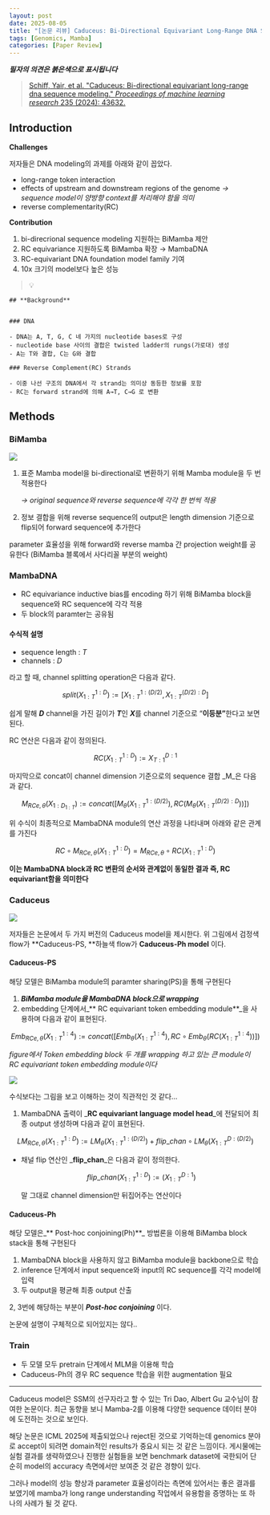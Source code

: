 ```yaml
---
layout: post
date: 2025-08-05
title: "[논문 리뷰] Caduceus: Bi-Directional Equivariant Long-Range DNA Sequence Modeling"
tags: [Genomics, Mamba]
categories: [Paper Review]
---
```


<span class="notion-red">_**필자의 의견은 붉은색으로 표시됩니다**_</span>


> [Schiff, Yair, et al. "Caduceus: Bi-directional equivariant long-range dna sequence modeling." ](https://pmc.ncbi.nlm.nih.gov/articles/PMC12189541/)[_Proceedings of machine learning research_](https://pmc.ncbi.nlm.nih.gov/articles/PMC12189541/)[ 235 (2024): 43632.](https://pmc.ncbi.nlm.nih.gov/articles/PMC12189541/)



## Introduction


**Challenges**


저자들은 DNA modeling의 과제를 아래와 같이 꼽았다.

- long-range token interaction
- effects of upstream and downstream regions of the genome 
_→ sequence model이 양방향 context를 처리해야 함을 의미_
- reverse complementarity(RC)

**Contribution**

1. bi-direcrional sequence modeling 지원하는 BiMamba 제안
1. RC equivariance 지원하도록 BiMamba 확장 → MambaDNA
1. RC-equivariant DNA foundation model family 기여
1. 10x 크기의 model보다 높은 성능

> 💡 


	## **Background**


	### DNA

	- DNA는 A, T, G, C 네 가지의 nucleotide bases로 구성
	- nucleotide base 사이의 결합은 twisted ladder의 rungs(가로대) 생성
	- A는 T와 결합, C는 G와 결합

	### Reverse Complement(RC) Strands

	- 이중 나선 구조의 DNA에서 각 strand는 의미상 동등한 정보를 포함
	- RC는 forward strand에 의해 A→T, C→G 로 변환


## Methods



### BiMamba


![](https://prod-files-secure.s3.us-west-2.amazonaws.com/542b861c-36a8-4051-84e5-8804b6728dba/2c247d59-7815-4980-99f0-8f0d21f445a7/image.png?X-Amz-Algorithm=AWS4-HMAC-SHA256&X-Amz-Content-Sha256=UNSIGNED-PAYLOAD&X-Amz-Credential=ASIAZI2LB466WOZ5DMNS%2F20250908%2Fus-west-2%2Fs3%2Faws4_request&X-Amz-Date=20250908T060116Z&X-Amz-Expires=3600&X-Amz-Security-Token=IQoJb3JpZ2luX2VjEE4aCXVzLXdlc3QtMiJHMEUCIQC%2BU6WVJ1mR0x7vj449pRyzwgkqE1FO6AsT4%2F4kGqz3xAIgL7%2FT8iySYfxtnId0TAynMobFCT5Pme7hzaTX7F7gf9kqiAQIt%2F%2F%2F%2F%2F%2F%2F%2F%2F%2F%2FARAAGgw2Mzc0MjMxODM4MDUiDDuk7IZUGFPmZ0xRaSrcA2q9hPrw7ukrZ3Y2HDV0bpex3f%2BLtvzw9FI4erAqXHm0LQ%2BXmkP8yrM84Z%2FIgQf03b8T2bxRl1SQ1Mw4DsBRkawmT7zHwOKtcrvfDVcdJCt%2BuDnop8he11O%2FDHYomEB%2FD90tfiZKc5RATdQf7o552maoP%2BDf3R%2B04x%2BZfkpxIPECaIqGWH4EUQ8%2Bro8b50tUty7MlfF00mPKgJ%2Bh%2BkFKptu%2FYUi2vMgSnwBRn%2BLt%2BTwFGElX%2FAe50qH7x%2Bw1oRkcknhAAlC9mo6O47ZR8nUahBi16XEi64AVUTmcwTKS7mtBwxFzsdhUnpe5tJCl8%2BCI5psSXZiP4qOYUIJVEQzsf2NOj3ISg8kVxfL48%2Bt2osgW5jFD%2FzNuqQcUOzq%2BeuWOCxnhVrt31joLfYbTkarC7DzGC4U%2F2VLX7NyjRaq8UPAX%2FUGzwZDRMMDc1oVcKJP1lXrKS9ZRmRIDqUju8WRPb8uPNlDMcFYjAEXhQr2b%2BkDvbgZhItczngnfTFD1BI2JJNIofAtfHMGF%2FxWphfO46QjlsZQOQCd1Ah55dEDniHH0nFlHPjNM3TEDOE6X99cpbHur2DMAakooI3FlivJBBQvnCN3KEeOAaErYO6rRgwHPyBVoVeyyn4FE%2B%2BuhMLvZ%2BcUGOqUBE4hm0L1h7woEaFgmZ8qBdHSMD509ZMUVrq8CvsdmTTqc8BzY9K8%2BnwsHTpnIveZOTN20nVhUeDukA7l4gKlYhY8btnCiWowSItdzOqUrNigW5xkIcW8j0Jq9kuFRB0hldQ%2FBrWwo0Y8pzRe2ZKoKwlYysQlUO1RXu2nU3qqbmTfR8dsLvJTUxjAqCMWb4oJoF21crSFqcgvVROOapTa%2FyZDnz%2FDR&X-Amz-Signature=a45c6476639559e447dfe84a3e28e0dff7c9c55410824884fb8449c85959db05&X-Amz-SignedHeaders=host&x-amz-checksum-mode=ENABLED&x-id=GetObject)

1. 표준 Mamba model을 bi-directional로 변환하기 위해 Mamba module을 두 번 적용한다

	_→ original sequence와 reverse sequence에 각각 한 번씩 적용_

1. 정보 결합을 위해 reverse sequence의 output은 length dimension 기준으로 flip되어 forward sequence에 추가한다

parameter 효율성을 위해 forward와 reverse mamba 간 projection weight를 공유한다 (BiMamba 블록에서 사다리꼴 부분의 weight)



### MambaDNA

- RC equivariance inductive bias를 encoding 하기 위해 BiMamba block을 sequence와 RC sequence에 각각 적용
- 두 block의 paramter는 공유됨


#### 수식적 설명

- sequence length : _T_
- channels : _D_

라고 할 때,  channel splitting operation은 다음과 같다.


$$
split(X^{1:D}_{1:T}):=[X^{1:(D/2)}_{1:T},X^{(D/2):D}_{1:T}]
$$


<span class="notion-red">쉽게 말해 </span><span class="notion-red">_**D**_</span><span class="notion-red"> channel을 가진 길이가 </span><span class="notion-red">_**T**_</span><span class="notion-red">인 </span><span class="notion-red">_**X**_</span><span class="notion-red">를 channel 기준으로 “</span><span class="notion-red">**이등분”**</span><span class="notion-red">한다고 보면 된다.</span>


RC 연산은 다음과 같이 정의된다.


$$
RC(X^{1:D}_{1:T}):=X^{D:1}_{T:1}
$$


마지막으로 concat이 channel dimension 기준으로의 sequence 결합 _M_은 다음과 같다.


$$
M_{RCe,\theta}(X_{1:D_{1:T}}):=concat([M_{\theta}(X^{1:(D/2)}_{1:T}),RC(M_{\theta}(X^{(D/2):D}_{1:T}))])
$$


위 수식이 최종적으로 MambaDNA module의 연산 과정을 나타내며 아래와 같은 관계를 가진다


$$
RC\circ M_{RCe,\theta}(X^{1:D}_{1:T}) = M_{RCe,\theta} \circ RC(X^{1:D}_{1:T})
$$


**이는 MambaDNA block과 RC 변환의 순서와 관계없이 동일한 결과 즉, RC equivariant함을 의미한다**



### Caduceus


![](https://prod-files-secure.s3.us-west-2.amazonaws.com/542b861c-36a8-4051-84e5-8804b6728dba/f94a60d7-8145-473b-aef9-7c68d3ec604a/image.png?X-Amz-Algorithm=AWS4-HMAC-SHA256&X-Amz-Content-Sha256=UNSIGNED-PAYLOAD&X-Amz-Credential=ASIAZI2LB466WOZ5DMNS%2F20250908%2Fus-west-2%2Fs3%2Faws4_request&X-Amz-Date=20250908T060116Z&X-Amz-Expires=3600&X-Amz-Security-Token=IQoJb3JpZ2luX2VjEE4aCXVzLXdlc3QtMiJHMEUCIQC%2BU6WVJ1mR0x7vj449pRyzwgkqE1FO6AsT4%2F4kGqz3xAIgL7%2FT8iySYfxtnId0TAynMobFCT5Pme7hzaTX7F7gf9kqiAQIt%2F%2F%2F%2F%2F%2F%2F%2F%2F%2F%2FARAAGgw2Mzc0MjMxODM4MDUiDDuk7IZUGFPmZ0xRaSrcA2q9hPrw7ukrZ3Y2HDV0bpex3f%2BLtvzw9FI4erAqXHm0LQ%2BXmkP8yrM84Z%2FIgQf03b8T2bxRl1SQ1Mw4DsBRkawmT7zHwOKtcrvfDVcdJCt%2BuDnop8he11O%2FDHYomEB%2FD90tfiZKc5RATdQf7o552maoP%2BDf3R%2B04x%2BZfkpxIPECaIqGWH4EUQ8%2Bro8b50tUty7MlfF00mPKgJ%2Bh%2BkFKptu%2FYUi2vMgSnwBRn%2BLt%2BTwFGElX%2FAe50qH7x%2Bw1oRkcknhAAlC9mo6O47ZR8nUahBi16XEi64AVUTmcwTKS7mtBwxFzsdhUnpe5tJCl8%2BCI5psSXZiP4qOYUIJVEQzsf2NOj3ISg8kVxfL48%2Bt2osgW5jFD%2FzNuqQcUOzq%2BeuWOCxnhVrt31joLfYbTkarC7DzGC4U%2F2VLX7NyjRaq8UPAX%2FUGzwZDRMMDc1oVcKJP1lXrKS9ZRmRIDqUju8WRPb8uPNlDMcFYjAEXhQr2b%2BkDvbgZhItczngnfTFD1BI2JJNIofAtfHMGF%2FxWphfO46QjlsZQOQCd1Ah55dEDniHH0nFlHPjNM3TEDOE6X99cpbHur2DMAakooI3FlivJBBQvnCN3KEeOAaErYO6rRgwHPyBVoVeyyn4FE%2B%2BuhMLvZ%2BcUGOqUBE4hm0L1h7woEaFgmZ8qBdHSMD509ZMUVrq8CvsdmTTqc8BzY9K8%2BnwsHTpnIveZOTN20nVhUeDukA7l4gKlYhY8btnCiWowSItdzOqUrNigW5xkIcW8j0Jq9kuFRB0hldQ%2FBrWwo0Y8pzRe2ZKoKwlYysQlUO1RXu2nU3qqbmTfR8dsLvJTUxjAqCMWb4oJoF21crSFqcgvVROOapTa%2FyZDnz%2FDR&X-Amz-Signature=ceffdf5a2ce9d0d34435d9ba032be72f7863e95674896a5384e2babc9f79d38e&X-Amz-SignedHeaders=host&x-amz-checksum-mode=ENABLED&x-id=GetObject)


저자들은 논문에서 두 가지 버전의 Caduceus model을 제시한다. 위 그림에서 검정색 flow가 **Caduceus-PS, **하늘색 flow가 **Caduceus-Ph model** 이다.



#### Caduceus-PS


해당 모델은 BiMamba module의 paramter sharing(PS)을 통해 구현된다

1. _**BiMamba module을 MambaDNA block으로 wrapping**_
1. embedding 단계에서_** RC equivariant token embedding module**_을 사용하며 다음과 같이 표현된다.

$$
Emb_{RCe,\theta}(X^{1:4}_{1:T}):=concat([Emb_{\theta}(X^{1:4}_{1:T}),RC \circ Emb_{\theta}(RC(X^{1:4}_{1:T}))])
$$


_figure에서 Token embedding block 두 개를 wrapping 하고 있는 큰 module이 RC equivariant token embedding module이다_


![](https://prod-files-secure.s3.us-west-2.amazonaws.com/542b861c-36a8-4051-84e5-8804b6728dba/b175e4da-71eb-4e91-8c23-a06dabe673c9/image.png?X-Amz-Algorithm=AWS4-HMAC-SHA256&X-Amz-Content-Sha256=UNSIGNED-PAYLOAD&X-Amz-Credential=ASIAZI2LB466WOZ5DMNS%2F20250908%2Fus-west-2%2Fs3%2Faws4_request&X-Amz-Date=20250908T060116Z&X-Amz-Expires=3600&X-Amz-Security-Token=IQoJb3JpZ2luX2VjEE4aCXVzLXdlc3QtMiJHMEUCIQC%2BU6WVJ1mR0x7vj449pRyzwgkqE1FO6AsT4%2F4kGqz3xAIgL7%2FT8iySYfxtnId0TAynMobFCT5Pme7hzaTX7F7gf9kqiAQIt%2F%2F%2F%2F%2F%2F%2F%2F%2F%2F%2FARAAGgw2Mzc0MjMxODM4MDUiDDuk7IZUGFPmZ0xRaSrcA2q9hPrw7ukrZ3Y2HDV0bpex3f%2BLtvzw9FI4erAqXHm0LQ%2BXmkP8yrM84Z%2FIgQf03b8T2bxRl1SQ1Mw4DsBRkawmT7zHwOKtcrvfDVcdJCt%2BuDnop8he11O%2FDHYomEB%2FD90tfiZKc5RATdQf7o552maoP%2BDf3R%2B04x%2BZfkpxIPECaIqGWH4EUQ8%2Bro8b50tUty7MlfF00mPKgJ%2Bh%2BkFKptu%2FYUi2vMgSnwBRn%2BLt%2BTwFGElX%2FAe50qH7x%2Bw1oRkcknhAAlC9mo6O47ZR8nUahBi16XEi64AVUTmcwTKS7mtBwxFzsdhUnpe5tJCl8%2BCI5psSXZiP4qOYUIJVEQzsf2NOj3ISg8kVxfL48%2Bt2osgW5jFD%2FzNuqQcUOzq%2BeuWOCxnhVrt31joLfYbTkarC7DzGC4U%2F2VLX7NyjRaq8UPAX%2FUGzwZDRMMDc1oVcKJP1lXrKS9ZRmRIDqUju8WRPb8uPNlDMcFYjAEXhQr2b%2BkDvbgZhItczngnfTFD1BI2JJNIofAtfHMGF%2FxWphfO46QjlsZQOQCd1Ah55dEDniHH0nFlHPjNM3TEDOE6X99cpbHur2DMAakooI3FlivJBBQvnCN3KEeOAaErYO6rRgwHPyBVoVeyyn4FE%2B%2BuhMLvZ%2BcUGOqUBE4hm0L1h7woEaFgmZ8qBdHSMD509ZMUVrq8CvsdmTTqc8BzY9K8%2BnwsHTpnIveZOTN20nVhUeDukA7l4gKlYhY8btnCiWowSItdzOqUrNigW5xkIcW8j0Jq9kuFRB0hldQ%2FBrWwo0Y8pzRe2ZKoKwlYysQlUO1RXu2nU3qqbmTfR8dsLvJTUxjAqCMWb4oJoF21crSFqcgvVROOapTa%2FyZDnz%2FDR&X-Amz-Signature=36d14a1412d450fad36282f3b9dd082c06a045672ddb3e6baa5615d6c0ee0502&X-Amz-SignedHeaders=host&x-amz-checksum-mode=ENABLED&x-id=GetObject)


<span class="notion-red">수식보다는 그림을 보고 이해하는 것이 직관적인 것 같다…</span>

1. MambaDNA 출력이 _**RC equivariant language model head**_에 전달되어 최종 output 생성하며 다음과 같이 표현된다.

$$
LM_{RCe,\theta}(X^{1:D}_{1:T}):= LM_{\theta}(X^{1:(D/2)}_{1:T})+flip\_chan\circ LM_{\theta}(X^{D:(D/2)}_{1:T})
$$

- 채널 flip 연산인 _**flip\_chan**_은 다음과 같이 정의한다.

	$$
	flip\_chan(X^{1:D}_{1:T}):=(X^{D:1}_{1:T})
	$$


	말 그대로 channel dimension만 뒤집어주는 연산이다



#### Caduceus-Ph


해당 모델은_** Post-hoc conjoining(Ph)**_ 방법론을 이용해 BiMamba block stack을 통해 구현된다

1. MambaDNA block을 사용하지 않고 BiMamba module을 backbone으로 학습
1. inference 단계에서 input sequence와 input의 RC sequence를 각각 model에 입력
1. 두 output을 평균해 최종 output 산출

2, 3번에 해당하는 부분이 _**Post-hoc conjoining**_ 이다.


<span class="notion-red">논문에 설명이 구체적으로 되어있지는 않다..</span>



### Train

- 두 모델 모두 pretrain 단계에서 MLM을 이용해 학습
- Caduceus-Ph의 경우 RC sequence 학습을 위한 augmentation 필요

---


<span class="notion-red">Caduceus model은 SSM의 선구자라고 할 수 있는 Tri Dao, Albert Gu 교수님이 참여한 논문이다. 최근 동향을 보니 Mamba-2를 이용해 다양한 sequence 데이터 분야에 도전하는 것으로 보인다.</span>


<span class="notion-red">해당 논문은 ICML 2025에 제출되었으나 reject된 것으로 기억하는데 genomics 분야로 accept이 되려면 domain적인 results가 중요시 되는 것 같은 느낌이다. 게시물에는 실험 결과를 생략하였으나 진행한 실험들을 보면 benchmark dataset에 국한되어 단순히 model의 accuracy 측면에서만 보여준 것 같은 경향이 있다.</span>


<span class="notion-red">그러나 model의 성능 향상과 parameter 효율성이라는 측면에 있어서는 좋은 결과를 보였기에 mamba가 long range understanding 작업에서 유용함을 증명하는 또 하나의 사례가 될 것 같다.</span>

